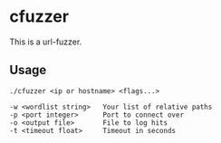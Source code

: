 # cfuzzer

This is a url-fuzzer.

## Usage

    ./cfuzzer <ip or hostname> <flags...>
    
    -w <wordlist string>   Your list of relative paths
    -p <port integer>      Port to connect over
    -o <output file>       File to log hits
    -t <timeout float>     Timeout in seconds
